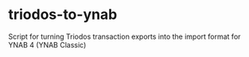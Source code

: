 # triodos-to-ynab
Script for turning Triodos transaction exports into the import format for YNAB 4 (YNAB Classic)
